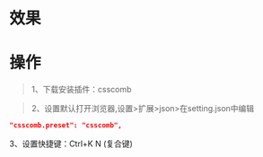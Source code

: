 # 效果

# 操作

> 1、下载安装插件：csscomb 

> 2、设置默认打开浏览器,设置>扩展>json>在setting.json中编辑

```json
"csscomb.preset": "csscomb",
```

3、设置快捷键：Ctrl+K N (复合键)